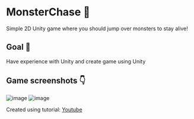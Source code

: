 # MonsterChase 👻
Simple 2D Unity game where you should jump over monsters to stay alive!
## Goal 🎯
Have experience with Unity and create game using Unity
## Game screenshots 👇
![image](https://user-images.githubusercontent.com/108615436/196446309-560eae97-9479-4abd-85a2-0d55e0c2021d.png)
![image](https://user-images.githubusercontent.com/108615436/196446969-bc3eb07d-b015-4f99-bfab-de77902dadf6.png)

Created using tutorial: [Youtube](https://www.youtube.com/watch?v=gB1F9G0JXOo)
